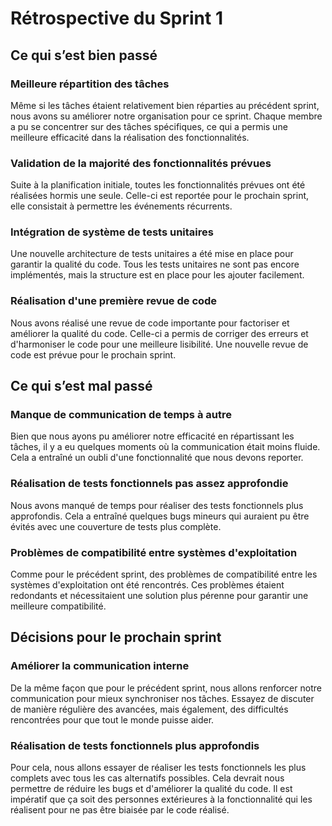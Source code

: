 # Rétrospective du Sprint 1

## Ce qui s’est bien passé

### Meilleure répartition des tâches
Même si les tâches étaient relativement bien réparties au précédent sprint, nous avons su améliorer notre organisation pour ce sprint.
Chaque membre a pu se concentrer sur des tâches spécifiques, ce qui a permis une meilleure efficacité dans la réalisation des fonctionnalités.

### Validation de la majorité des fonctionnalités prévues
Suite à la planification initiale, toutes les fonctionnalités prévues ont été réalisées hormis une seule.
Celle-ci est reportée pour le prochain sprint, elle consistait à permettre les événements récurrents.

### Intégration de système de tests unitaires
Une nouvelle architecture de tests unitaires a été mise en place pour garantir la qualité du code.
Tous les tests unitaires ne sont pas encore implémentés, mais la structure est en place pour les ajouter facilement.

### Réalisation d'une première revue de code
Nous avons réalisé une revue de code importante pour factoriser et améliorer la qualité du code.
Celle-ci a permis de corriger des erreurs et d'harmoniser le code pour une meilleure lisibilité.
Une nouvelle revue de code est prévue pour le prochain sprint.

## Ce qui s’est mal passé

### Manque de communication de temps à autre
Bien que nous ayons pu améliorer notre efficacité en répartissant les tâches, il y a eu quelques moments où la communication était moins fluide.
Cela a entraîné un oubli d'une fonctionnalité que nous devons reporter.

### Réalisation de tests fonctionnels pas assez approfondie
Nous avons manqué de temps pour réaliser des tests fonctionnels plus approfondis.
Cela a entraîné quelques bugs mineurs qui auraient pu être évités avec une couverture de tests plus complète.

### Problèmes de compatibilité entre systèmes d'exploitation
Comme pour le précédent sprint, des problèmes de compatibilité entre les systèmes d'exploitation ont été rencontrés.
Ces problèmes étaient redondants et nécessitaient une solution plus pérenne pour garantir une meilleure compatibilité.

## Décisions pour le prochain sprint

### Améliorer la communication interne
De la même façon que pour le précédent sprint, nous allons renforcer notre communication pour mieux synchroniser nos tâches.
Essayez de discuter de manière régulière des avancées, mais également, des difficultés rencontrées pour que tout le monde puisse aider.

### Réalisation de tests fonctionnels plus approfondis
Pour cela, nous allons essayer de réaliser les tests fonctionnels les plus complets avec tous les cas alternatifs possibles.
Cela devrait nous permettre de réduire les bugs et d'améliorer la qualité du code.
Il est impératif que ça soit des personnes extérieures à la fonctionnalité qui les réalisent pour ne pas être biaisée par le code réalisé.
